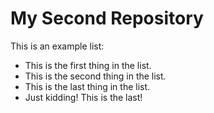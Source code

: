 # My Second Repository

This is an example list:
* This is the first thing in the list.
* This is the second thing in the list. 
* This is the last thing in the list. 
* Just kidding! This is the last!